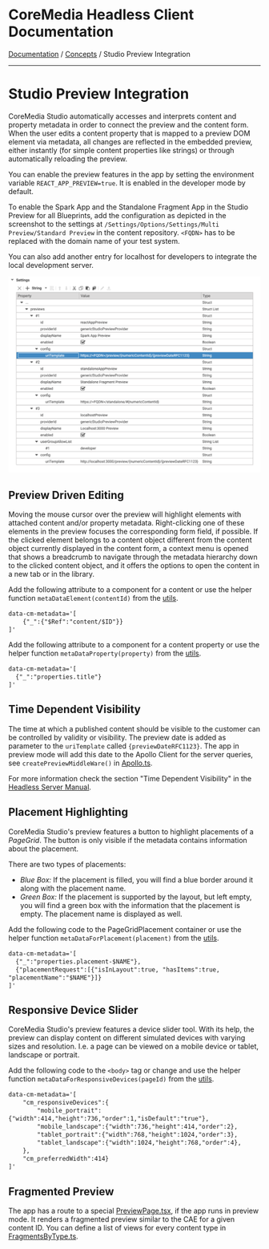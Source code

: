 # CoreMedia Headless Client Documentation

[Documentation](../README.md) / [Concepts](README.md) / Studio Preview Integration

---

# Studio Preview Integration

CoreMedia Studio automatically accesses and interprets content and property 
metadata in order to connect the preview and the content form. When the user edits a 
content property that is mapped to a preview DOM element via metadata, all changes 
are reflected in the embedded preview, either instantly (for simple content 
properties like strings) or through automatically reloading the preview.

You can enable the preview features in the app by setting the environment 
variable `REACT_APP_PREVIEW=true`. It is enabled in the developer mode by default.

To enable the Spark App and the Standalone Fragment App in the Studio Preview for all 
Blueprints, add the configuration as depicted in the screenshot to the settings 
at `/Settings/Options/Settings/Multi Preview/Standard Preview` in the content
repository. `<FQDN>` has to be replaced with the domain name of your test
system.

You can also add another entry for localhost for developers to integrate the 
local development server.

![Multi Preview Settings](../img/multipreview.png)

## Preview Driven Editing

Moving the mouse cursor over the preview will highlight elements with attached 
content and/or property metadata. Right-clicking one of these elements in the 
preview focuses the corresponding form field, if possible. If the clicked 
element belongs to a content object different from the content object currently 
displayed in the content form, a context menu is opened that shows a breadcrumb 
to navigate through the metadata hierarchy down to the clicked content object, 
and it offers the options to open the content in a new tab or in the library.

Add the following attribute to a component for a content or use the helper function
`metaDataElement(contentId)` from the [utils](../../app/src/utils/Preview/MetaData.ts).

```
data-cm-metadata='[
    {"_":{"$Ref":"content/$ID"}}
]'
```

Add the following attribute to a component for a content property or use the helper function
`metaDataProperty(property)` from the [utils](../../app/src/utils/Preview/MetaData.ts).


```
data-cm-metadata='[
  {"_":"properties.title"}
]'
```

## Time Dependent Visibility
  
The time at which a published content should be visible to the customer can be 
controlled by validity or visibility. The preview date is added as parameter
to the `uriTemplate` called `{previewDateRFC1123}`. The app in preview mode
will add this date to the Apollo Client for the server queries, see 
`createPreviewMiddleWare()` in [Apollo.ts](../../app/src/utils/App/Apollo.ts).

For more information check the section "Time Dependent Visibility" in the 
[Headless Server Manual](https://documentation.coremedia.com/cmcc-10/artifacts/2010/webhelp/headlessserver-en/content/TimeTravel.html).

## Placement Highlighting

CoreMedia Studio's preview features a button to highlight placements of a _PageGrid_.
The button is only visible if the metadata contains information about the placement.

There are two types of placements:

- *Blue Box:*
If the placement is filled, you will find a blue border around it along with the placement name.
- *Green Box:*
If the placement is supported by the layout, but left empty, you will find a green box with the information that the placement is empty. The placement name is displayed as well.

Add the following code to the PageGridPlacement container or use the helper function
`metaDataForPlacement(placement)` from the [utils](../../app/src/utils/Preview/MetaData.ts).

```
data-cm-metadata='[
  {"_":"properties.placement-$NAME"},
  {"placementRequest":[{"isInLayout":true, "hasItems":true, "placementName":"$NAME"}]}
]'
```

## Responsive Device Slider

CoreMedia Studio's preview features a device slider tool. With its help, the 
preview can display content on different simulated devices with varying sizes 
and resolution. I.e. a page can be viewed on a mobile device or tablet, 
landscape or portrait.

Add the following code to the `<body>` tag or change and use the helper function
`metaDataForResponsiveDevices(pageId)` from the [utils](../../app/src/utils/Preview/MetaData.ts).

```
data-cm-metadata='[
    "cm_responsiveDevices":{
        "mobile_portrait":{"width":414,"height":736,"order":1,"isDefault":"true"},
        "mobile_landscape":{"width":736,"height":414,"order":2},
        "tablet_portrait":{"width":768,"height":1024,"order":3},
        "tablet_landscape":{"width":1024,"height":768,"order":4},
    },
    "cm_preferredWidth":414}
]'
```

## Fragmented Preview

The app has a route to a special [PreviewPage.tsx](../../app/src/container/PreviewPage.tsx),
if the app runs in preview mode. It renders a fragmented preview similar to the 
CAE for a given content ID. You can define a list of views for every content type in 
[FragmentsByType.ts](../../app/src/components/FragmentPreview/FragmentsByType.ts).

